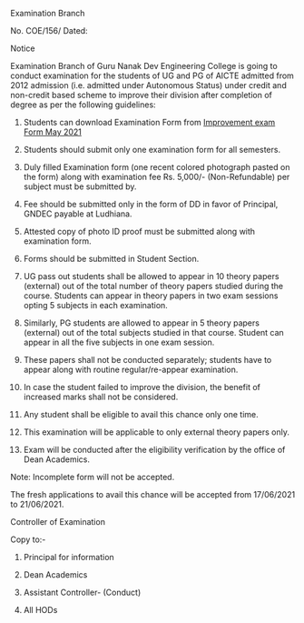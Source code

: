 Examination Branch

No. COE/156/  Dated:

Notice

Examination Branch of Guru Nanak Dev Engineering College is going to conduct examination for the students of UG and PG of AICTE admitted from 2012 admission (i.e. admitted under Autonomous Status) under credit and non-credit based scheme to improve their division after completion of degree as per the following guidelines:

1.	Students can download Examination Form from [Improvement exam Form May 2021](IMF.pdf)

2.	Students should submit only one examination form for all semesters.

3.	Duly filled Examination form (one recent colored photograph pasted on the form) along with examination fee Rs. 5,000/- (Non-Refundable) per subject must be submitted by.

4.	Fee should be submitted only in the form of DD in favor of Principal, GNDEC payable at Ludhiana.

5.	Attested copy of photo ID proof must be submitted along with examination form.

6.	Forms should be submitted in Student Section.

7.	UG pass out students shall be allowed to appear in 10 theory papers (external) out of the total number of theory papers studied during the course. Students can appear in theory papers in two exam sessions opting 5 subjects in each examination.

8.	Similarly, PG students are allowed to appear in 5 theory papers (external) out of the total subjects studied in that course. Student can appear in all the five subjects in one exam session.

9.	These papers shall not be conducted separately; students have to appear along with routine regular/re-appear examination.

10.	In case the student failed to improve the division, the benefit of increased marks shall not be considered.

11.	Any student shall be eligible to avail this chance only one time.

12.	This examination will be applicable to only external theory papers only.

13.	Exam will be conducted after the eligibility verification by the office of Dean Academics.

Note: Incomplete form will not be accepted.

The fresh applications to avail this chance will be accepted from 17/06/2021 to 21/06/2021.

Controller of Examination

Copy to:-

1.	Principal for information

2.	Dean Academics

3.	Assistant Controller- (Conduct)

4.	All HODs

